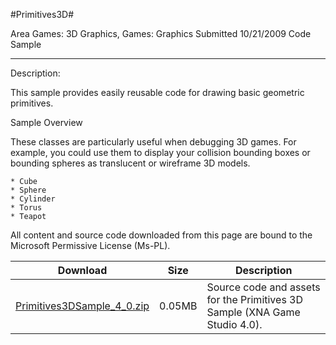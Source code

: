 #Primitives3D#

Area
Games: 3D Graphics, Games: Graphics
Submitted
10/21/2009
Code Sample

---

Description:

This sample provides easily reusable code for drawing basic geometric primitives.

Sample Overview

These classes are particularly useful when debugging 3D games. For example, you could use them to display your collision bounding boxes or bounding spheres as translucent or wireframe 3D models.

    * Cube
    * Sphere
    * Cylinder
    * Torus
    * Teapot



All content and source code downloaded from this page are bound to the Microsoft Permissive License (Ms-PL).

Download | Size | Description
---|---|---|
[Primitives3DSample_4_0.zip](https://github.com/nkast/XNAGameStudio/blob/master/Samples/Primitives3DSample_4_0.zip?raw=true) | 0.05MB | Source code and assets for the Primitives 3D Sample (XNA Game Studio 4.0). 